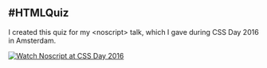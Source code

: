 ## #HTMLQuiz

I created this quiz for my &lt;noscript> talk, which I gave during CSS Day 2016 in Amsterdam. 

[![Watch Noscript at CSS Day 2016](https://i.vimeocdn.com/video/583689455.jpg?mw=640)](https://vimeo.com/176436151)
